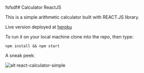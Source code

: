 fsfsdf# Calculator ReactJS

This is a simple arithmetic calculator built with REACT.JS library. 

Live version deployed at [heroku](https://calculator-n.herokuapp.com/)

To run it on your local machine clone into the repo, then type: 

    npm install && npm start
    
    
A sneak peek: 

![alt react-calculator-simple](Screenshot.png)



